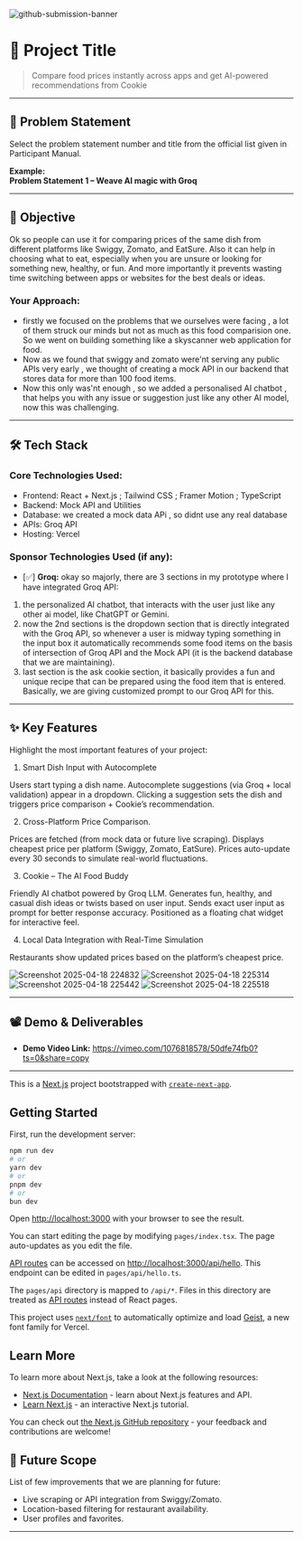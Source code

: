 ![github-submission-banner](https://github.com/user-attachments/assets/a1493b84-e4e2-456e-a791-ce35ee2bcf2f)

# 🚀 Project Title

> Compare food prices instantly across apps and get AI-powered recommendations from Cookie

---

## 📌 Problem Statement

Select the problem statement number and title from the official list given in Participant Manual.

**Example:**  
**Problem Statement 1 – Weave AI magic with Groq**

---

## 🎯 Objective

Ok so people can use it for comparing prices of the same dish from different platforms like Swiggy, Zomato, and EatSure.
Also it can help in choosing what to eat, especially when you are unsure or looking for something new, healthy, or fun.
And more importantly it prevents wasting time switching between apps or websites for the best deals or ideas.


### Your Approach:  
- firstly we focused on the problems that we ourselves were facing , a lot of them struck our minds but not as much as this food comparision one. So we went on building something like a skyscanner web application for food.
- Now as we found that swiggy and zomato were'nt serving any public APIs very early , we thought of creating a mock API in our backend that stores data for more than 100 food items.
- Now this only was'nt enough , so we added a personalised AI chatbot , that helps you with any issue or suggestion just like any other AI model, now this was challenging.

---

## 🛠️ Tech Stack

### Core Technologies Used:
- Frontend: React + Next.js ; Tailwind CSS ; Framer Motion ; TypeScript
- Backend: Mock API and Utilities
- Database: we created a mock data APi , so didnt use any real database
- APIs: Groq API
- Hosting: Vercel

### Sponsor Technologies Used (if any):
- [✅] **Groq:** 
okay so majorly, there are 3 sections in my prototype where I have integrated Groq API:

1. the personalized AI chatbot, that interacts with the user just like any other ai model, like ChatGPT or Gemini.
2. now the 2nd sections is the dropdown section that is directly integrated with the Groq API, so whenever a user is midway typing something in the input box it automatically recommends some food items on the basis of intersection of Groq API and the Mock API (it is the backend database that we are maintaining).
3. last section is the ask cookie section, it basically provides a fun and unique recipe that can be prepared using the food item that is entered. Basically, we are giving customized prompt to our Groq API for this.
---

## ✨ Key Features

Highlight the most important features of your project:

1. Smart Dish Input with Autocomplete
   
Users start typing a dish name.
Autocomplete suggestions (via Groq + local validation) appear in a dropdown.
Clicking a suggestion sets the dish and triggers price comparison + Cookie’s recommendation.

2. Cross-Platform Price Comparison.
   
Prices are fetched (from mock data or future live scraping).
Displays cheapest price per platform (Swiggy, Zomato, EatSure).
Prices auto-update every 30 seconds to simulate real-world fluctuations.

3. Cookie – The AI Food Buddy
   
Friendly AI chatbot powered by Groq LLM.
Generates fun, healthy, and casual dish ideas or twists based on user input.
Sends exact user input as prompt for better response accuracy.
Positioned as a floating chat widget for interactive feel.

4. Local Data Integration with Real-Time Simulation

Restaurants show updated prices based on the platform’s cheapest price.

![Screenshot 2025-04-18 224832](https://github.com/user-attachments/assets/51dfd57c-68ac-46d5-8cf1-8620bf6bdacc)
![Screenshot 2025-04-18 225314](https://github.com/user-attachments/assets/9143c152-e967-4175-981e-c66e57332a67)
![Screenshot 2025-04-18 225442](https://github.com/user-attachments/assets/e376d3d8-7107-4dd3-b5fd-691ada59eae7)
![Screenshot 2025-04-18 225518](https://github.com/user-attachments/assets/eaa02ee9-c9ce-403d-bed9-41614a6a374b)


---

## 📽️ Demo & Deliverables

- **Demo Video Link:** https://vimeo.com/1076818578/50dfe74fb0?ts=0&share=copy

---
This is a [Next.js](https://nextjs.org) project bootstrapped with [`create-next-app`](https://nextjs.org/docs/pages/api-reference/create-next-app).

## Getting Started

First, run the development server:

```bash
npm run dev
# or
yarn dev
# or
pnpm dev
# or
bun dev
```  
Open [http://localhost:3000](http://localhost:3000) with your browser to see the result.

You can start editing the page by modifying `pages/index.tsx`. The page auto-updates as you edit the file.

[API routes](https://nextjs.org/docs/pages/building-your-application/routing/api-routes) can be accessed on [http://localhost:3000/api/hello](http://localhost:3000/api/hello). This endpoint can be edited in `pages/api/hello.ts`.

The `pages/api` directory is mapped to `/api/*`. Files in this directory are treated as [API routes](https://nextjs.org/docs/pages/building-your-application/routing/api-routes) instead of React pages.

This project uses [`next/font`](https://nextjs.org/docs/pages/building-your-application/optimizing/fonts) to automatically optimize and load [Geist](https://vercel.com/font), a new font family for Vercel.

## Learn More

To learn more about Next.js, take a look at the following resources:

- [Next.js Documentation](https://nextjs.org/docs) - learn about Next.js features and API.
- [Learn Next.js](https://nextjs.org/learn-pages-router) - an interactive Next.js tutorial.

You can check out [the Next.js GitHub repository](https://github.com/vercel/next.js) - your feedback and contributions are welcome!

## 🧬 Future Scope

List of few improvements that we are planning for future:

-  Live scraping or API integration from Swiggy/Zomato. 
- Location-based filtering for restaurant availability.
- User profiles and favorites.

---

